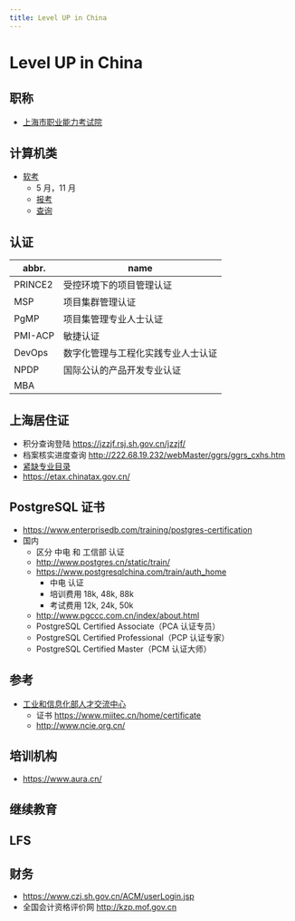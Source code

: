 ```yaml
---
title: Level UP in China
---
```


# Level UP in China

## 职称

- [上海市职业能力考试院](http://www.rsj.sh.gov.cn/xxzsp/ksy/index801.jsp)

## 计算机类

- [软考](https://www.ruankao.org.cn/)
  - 5 月，11 月
  - [报考](https://bm.ruankao.org.cn/sign/welcome)
  - [查询](https://query.ruankao.org.cn/score/main)

## 认证

| abbr.   | name                               |
| ------- | ---------------------------------- |
| PRINCE2 | 受控环境下的项目管理认证           |
| MSP     | 项目集群管理认证                   |
| PgMP    | 项目集管理专业人士认证             |
| PMI-ACP | 敏捷认证                           |
| DevOps  | 数字化管理与工程化实践专业人士认证 |
| NPDP    | 国际公认的产品开发专业认证         |
| MBA     |

## 上海居住证

- 积分查询登陆 https://jzzjf.rsj.sh.gov.cn/jzzjf/
- 档案核实进度查询 http://222.68.19.232/webMaster/ggrs/ggrs_cxhs.htm
- [紧缺专业目录](http://jzzjf.rsj.sh.gov.cn/jzzjf/pingfen/jqzyml.htm)
- https://etax.chinatax.gov.cn/

## PostgreSQL 证书

- https://www.enterprisedb.com/training/postgres-certification
- 国内
  - 区分 中电 和 工信部 认证
  - http://www.postgres.cn/static/train/
  - https://www.postgresqlchina.com/train/auth_home
    - 中电 认证
    - 培训费用 18k, 48k, 88k
    - 考试费用 12k, 24k, 50k
  - http://www.pgccc.com.cn/index/about.html
  - PostgreSQL Certified Associate（PCA 认证专员）
  - PostgreSQL Certified Professional（PCP 认证专家）
  - PostgreSQL Certified Master（PCM 认证大师）

## 参考

- [工业和信息化部人才交流中心](https://www.miitec.cn/)
  - 证书 https://www.miitec.cn/home/certificate
  - http://www.ncie.org.cn/

## 培训机构

- https://www.aura.cn/

## 继续教育

<!-- 全日制研究生》在职研究生》自考》成考》网教》电大 -->

## LFS

## 财务

- https://www.czj.sh.gov.cn/ACM/userLogin.jsp
- 全国会计资格评价网 http://kzp.mof.gov.cn
